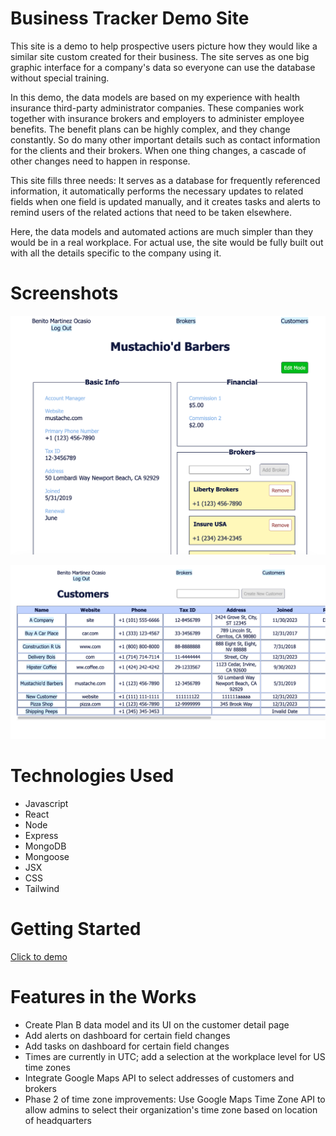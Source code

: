 # Business Tracker Demo Site
This site is a demo to help prospective users picture how they would like a similar site custom created for their business. The site serves as one big graphic interface for a company's data so everyone can use the database without special training.

In this demo, the data models are based on my experience with health insurance third-party administrator companies. These companies work together with insurance brokers and employers to administer employee benefits. The benefit plans can be highly complex, and they change constantly. So do many other important details such as contact information for the clients and their brokers. When one thing changes, a cascade of other changes need to happen in response.

This site fills three needs: It serves as a database for frequently referenced information, it automatically performs the necessary updates to related fields when one field is updated manually, and it creates tasks and alerts to remind users of the related actions that need to be taken elsewhere.

Here, the data models and automated actions are much simpler than they would be in a real workplace. For actual use, the site would be fully built out with all the details specific to the company using it. 

# Screenshots

![screenshot of a customer detail page](public/customer.png)

![screenshot of a scroll table of](public/chart.png)

# Technologies Used

- Javascript
- React
- Node
- Express
- MongoDB
- Mongoose
- JSX
- CSS
- Tailwind

# Getting Started

[Click to demo](https://sample-business-tracker-ve-b731cbb53a18.herokuapp.com/)

# Features in the Works

- Create Plan B data model and its UI on the customer detail page
- Add alerts on dashboard for certain field changes
- Add tasks on dashboard for certain field changes
- Times are currently in UTC; add a selection at the workplace level for US time zones
- Integrate Google Maps API to select addresses of customers and brokers
- Phase 2 of time zone improvements: Use Google Maps Time Zone API to allow admins to select their organization's time zone based on location of headquarters